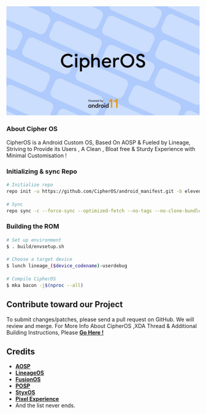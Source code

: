 <img src="https://raw.githubusercontent.com/CipherOS/Documentation/master/art/header.png"/>


### About Cipher OS ###

CipherOS is a Android Custom OS, Based On AOSP & Fueled by Lineage, Striving to Provide its Users ,
 A Clean , Bloat free & Sturdy Experience with Minimal Customisation !


### Initializing & sync Repo ###

```bash
# Initialize repo
repo init -u https://github.com/CipherOS/android_manifest.git -b eleven --git-lfs

# Sync 
repo sync -c --force-sync --optimized-fetch --no-tags --no-clone-bundle --prune -j$(nproc --all)
```

### Building the ROM ###

```bash
# Set up environment 
$ . build/envsetup.sh

# Choose a target device 
$ lunch lineage_($device_codename)-userdebug

# Compile CipherOS 
$ mka bacon -j$(nproc --all)
```

## Contribute toward our Project ##

To submit changes/patches, please send a pull request on GitHub. We will review and merge.
For More Info About CipherOS ,XDA Thread & Additional Building Instructions, Please [**Go Here !**](https://github.com/CipherOS/Documentation/blob/master/README.md)

Credits
-------
 * [**AOSP**](https://android.googlesource.com)
 * [**LineageOS**](https://github.com/LineageOS)
 * [**FusionOS**](https://github.com/Fusion-OS)
 * [**POSP**](https://github.com/POSP)
 * [**StyxOS**](https://github.com/styx-os)
 * [**Pixel Experience**](https://github.com/PixelExperience)
 * And the list never ends.
